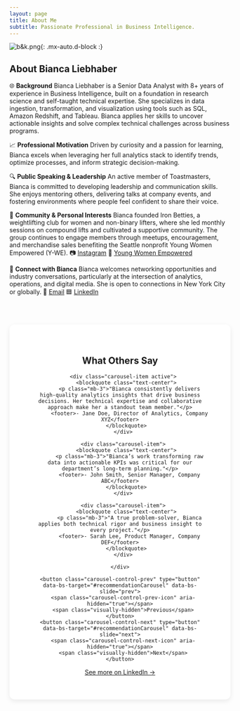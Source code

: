 ```yaml
---
layout: page
title: About Me
subtitle: Passionate Professional in Business Intelligence.
---
```


![b&k.png](https://biancaliebhaber.github.io/assets/img/b&k.png){: .mx-auto.d-block :}

## About Bianca Liebhaber

🌐 **Background**
Bianca Liebhaber is a Senior Data Analyst with 8+ years of experience in Business Intelligence, built on a foundation in research science and self-taught technical expertise. She specializes in data ingestion, transformation, and visualization using tools such as SQL, Amazon Redshift, and Tableau. Bianca applies her skills to uncover actionable insights and solve complex technical challenges across business programs.

📈 **Professional Motivation**
Driven by curiosity and a passion for learning, Bianca excels when leveraging her full analytics stack to identify trends, optimize processes, and inform strategic decision-making.

🔍 **Public Speaking & Leadership**
An active member of Toastmasters, Bianca is committed to developing leadership and communication skills. She enjoys mentoring others, delivering talks at company events, and fostering environments where people feel confident to share their voice.

💪 **Community & Personal Interests**
Bianca founded Iron Betties, a weightlifting club for women and non-binary lifters, where she led monthly sessions on compound lifts and cultivated a supportive community. The group continues to engage members through meetups, encouragement, and merchandise sales benefiting the Seattle nonprofit Young Women Empowered (Y-WE).
📷 [Instagram](https://www.instagram.com/ironbetties/)
💛 [Young Women Empowered](https://youngwomenempowered.org/)

💬 **Connect with Bianca**
Bianca welcomes networking opportunities and industry conversations, particularly at the intersection of analytics, operations, and digital media. She is open to connections in New York City or globally.
📩 [Email](mailto:bianca.liebhaber@gmail.com)
🟦 [LinkedIn](https://www.linkedin.com/in/biancaliebhaber/)

<section class="recommendations mt-5">
  <h2 class="text-center mb-4">What Others Say</h2>

  <div id="recommendationCarousel" class="carousel slide" data-bs-ride="carousel">
    <div class="carousel-inner">

      <div class="carousel-item active">
        <blockquote class="text-center">
          <p class="mb-3">"Bianca consistently delivers high-quality analytics insights that drive business decisions. Her technical expertise and collaborative approach make her a standout team member."</p>
          <footer>- Jane Doe, Director of Analytics, Company XYZ</footer>
        </blockquote>
      </div>

      <div class="carousel-item">
        <blockquote class="text-center">
          <p class="mb-3">"Bianca’s work transforming raw data into actionable KPIs was critical for our department’s long-term planning."</p>
          <footer>- John Smith, Senior Manager, Company ABC</footer>
        </blockquote>
      </div>

      <div class="carousel-item">
        <blockquote class="text-center">
          <p class="mb-3">"A true problem-solver, Bianca applies both technical rigor and business insight to every project."</p>
          <footer>- Sarah Lee, Product Manager, Company DEF</footer>
        </blockquote>
      </div>

    </div>

    <button class="carousel-control-prev" type="button" data-bs-target="#recommendationCarousel" data-bs-slide="prev">
      <span class="carousel-control-prev-icon" aria-hidden="true"></span>
      <span class="visually-hidden">Previous</span>
    </button>
    <button class="carousel-control-next" type="button" data-bs-target="#recommendationCarousel" data-bs-slide="next">
      <span class="carousel-control-next-icon" aria-hidden="true"></span>
      <span class="visually-hidden">Next</span>
    </button>
  </div>

  <p class="text-center mt-3">
    <a href="https://www.linkedin.com/in/biancaliebhaber/" target="_blank">See more on LinkedIn →</a>
  </p>
</section>

<style>
/* Keep carousel centered and separate from footer image */
.recommendations {
  max-width: 800px;
  margin: 60px auto;
  text-align: center;
  background: #fff;              /* neutral background */
  border-radius: 12px;
  box-shadow: 0 4px 12px rgba(0,0,0,0.08);
  padding: 40px 50px;
  position: relative;
}

/* Text appearance */
.recommendations .carousel-item p {
  color: #111 !important;        /* darken text */
  font-size: 1.1rem;
  line-height: 1.6;
}

.recommendations .carousel-item h5 {
  margin-top: 1rem;
  color: #000;                   /* solid black for names */
  font-weight: 600;
}

/* Navigation buttons */
.recommendations .carousel-control-prev,
.recommendations .carousel-control-next {
  width: 6%;
  top: 50%;
  transform: translateY(-50%);
  opacity: 0.8;
}

.recommendations .carousel-control-prev-icon,
.recommendations .carousel-control-next-icon {
  background-color: #333;
  border-radius: 50%;
  padding: 12px;
  background-size: 60%;
}

/* Stop footer image from bleeding through */
.recommendations {
  background-image: none !important;
}
</style>

